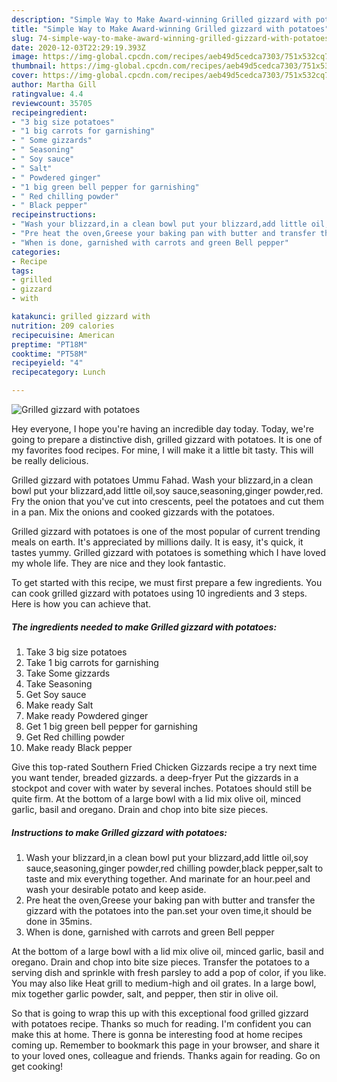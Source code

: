 ```yaml
---
description: "Simple Way to Make Award-winning Grilled gizzard with potatoes"
title: "Simple Way to Make Award-winning Grilled gizzard with potatoes"
slug: 74-simple-way-to-make-award-winning-grilled-gizzard-with-potatoes
date: 2020-12-03T22:29:19.393Z
image: https://img-global.cpcdn.com/recipes/aeb49d5cedca7303/751x532cq70/grilled-gizzard-with-potatoes-recipe-main-photo.jpg
thumbnail: https://img-global.cpcdn.com/recipes/aeb49d5cedca7303/751x532cq70/grilled-gizzard-with-potatoes-recipe-main-photo.jpg
cover: https://img-global.cpcdn.com/recipes/aeb49d5cedca7303/751x532cq70/grilled-gizzard-with-potatoes-recipe-main-photo.jpg
author: Martha Gill
ratingvalue: 4.4
reviewcount: 35705
recipeingredient:
- "3 big size potatoes"
- "1 big carrots for garnishing"
- " Some gizzards"
- " Seasoning"
- " Soy sauce"
- " Salt"
- " Powdered ginger"
- "1 big green bell pepper for garnishing"
- " Red chilling powder"
- " Black pepper"
recipeinstructions:
- "Wash your blizzard,in a clean bowl put your blizzard,add little oil,soy sauce,seasoning,ginger powder,red chilling powder,black pepper,salt to taste and mix everything together. And marinate for an hour.peel and wash your desirable potato and keep aside."
- "Pre heat the oven,Greese your baking pan with butter and transfer the gizzard with the potatoes into the pan.set your oven time,it should be done in 35mins."
- "When is done, garnished with carrots and green Bell pepper"
categories:
- Recipe
tags:
- grilled
- gizzard
- with

katakunci: grilled gizzard with 
nutrition: 209 calories
recipecuisine: American
preptime: "PT18M"
cooktime: "PT58M"
recipeyield: "4"
recipecategory: Lunch

---
```



![Grilled gizzard with potatoes](https://img-global.cpcdn.com/recipes/aeb49d5cedca7303/751x532cq70/grilled-gizzard-with-potatoes-recipe-main-photo.jpg)

Hey everyone, I hope you're having an incredible day today. Today, we're going to prepare a distinctive dish, grilled gizzard with potatoes. It is one of my favorites food recipes. For mine, I will make it a little bit tasty. This will be really delicious.

Grilled gizzard with potatoes Ummu Fahad. Wash your blizzard,in a clean bowl put your blizzard,add little oil,soy sauce,seasoning,ginger powder,red. Fry the onion that you&#39;ve cut into crescents, peel the potatoes and cut them in a pan. Mix the onions and cooked gizzards with the potatoes.

Grilled gizzard with potatoes is one of the most popular of current trending meals on earth. It's appreciated by millions daily. It is easy, it's quick, it tastes yummy. Grilled gizzard with potatoes is something which I have loved my whole life. They are nice and they look fantastic.


To get started with this recipe, we must first prepare a few ingredients. You can cook grilled gizzard with potatoes using 10 ingredients and 3 steps. Here is how you can achieve that.

<!--inarticleads1-->

##### The ingredients needed to make Grilled gizzard with potatoes:

1. Take 3 big size potatoes
1. Take 1 big carrots for garnishing
1. Take  Some gizzards
1. Take  Seasoning
1. Get  Soy sauce
1. Make ready  Salt
1. Make ready  Powdered ginger
1. Get 1 big green bell pepper for garnishing
1. Get  Red chilling powder
1. Make ready  Black pepper


Give this top-rated Southern Fried Chicken Gizzards recipe a try next time you want tender, breaded gizzards. a deep-fryer Put the gizzards in a stockpot and cover with water by several inches. Potatoes should still be quite firm. At the bottom of a large bowl with a lid mix olive oil, minced garlic, basil and oregano. Drain and chop into bite size pieces. 

<!--inarticleads2-->

##### Instructions to make Grilled gizzard with potatoes:

1. Wash your blizzard,in a clean bowl put your blizzard,add little oil,soy sauce,seasoning,ginger powder,red chilling powder,black pepper,salt to taste and mix everything together. And marinate for an hour.peel and wash your desirable potato and keep aside.
1. Pre heat the oven,Greese your baking pan with butter and transfer the gizzard with the potatoes into the pan.set your oven time,it should be done in 35mins.
1. When is done, garnished with carrots and green Bell pepper


At the bottom of a large bowl with a lid mix olive oil, minced garlic, basil and oregano. Drain and chop into bite size pieces. Transfer the potatoes to a serving dish and sprinkle with fresh parsley to add a pop of color, if you like. You may also like Heat grill to medium-high and oil grates. In a large bowl, mix together garlic powder, salt, and pepper, then stir in olive oil. 

So that is going to wrap this up with this exceptional food grilled gizzard with potatoes recipe. Thanks so much for reading. I'm confident you can make this at home. There is gonna be interesting food at home recipes coming up. Remember to bookmark this page in your browser, and share it to your loved ones, colleague and friends. Thanks again for reading. Go on get cooking!
